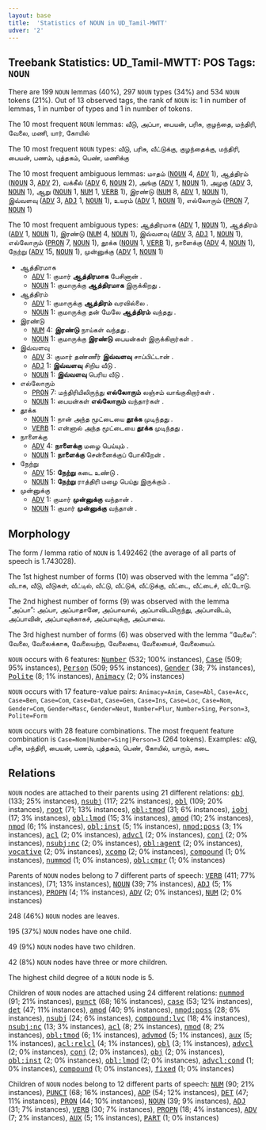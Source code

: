```yaml
---
layout: base
title:  'Statistics of NOUN in UD_Tamil-MWTT'
udver: '2'
---
```


## Treebank Statistics: UD_Tamil-MWTT: POS Tags: `NOUN`

There are 199 `NOUN` lemmas (40%), 297 `NOUN` types (34%) and 534 `NOUN` tokens (21%).
Out of 13 observed tags, the rank of `NOUN` is: 1 in number of lemmas, 1 in number of types and 1 in number of tokens.

The 10 most frequent `NOUN` lemmas: வீடு, அப்பா, பையன், பரிசு, குழந்தை, மந்திரி, வேலை, மணி, யார், கோயில்

The 10 most frequent `NOUN` types:  வீடு, பரிசு, வீட்டுக்கு, குழந்தைக்கு, மந்திரி, பையன், பணம், புத்தகம், பெண், மணிக்கு

The 10 most frequent ambiguous lemmas: மாதம் (<tt><a href="ta_mwtt-pos-NOUN.html">NOUN</a></tt> 4, <tt><a href="ta_mwtt-pos-ADV.html">ADV</a></tt> 1), ஆத்திரம் (<tt><a href="ta_mwtt-pos-NOUN.html">NOUN</a></tt> 3, <tt><a href="ta_mwtt-pos-ADV.html">ADV</a></tt> 2), வக்கீல் (<tt><a href="ta_mwtt-pos-ADV.html">ADV</a></tt> 6, <tt><a href="ta_mwtt-pos-NOUN.html">NOUN</a></tt> 2), அங்கு (<tt><a href="ta_mwtt-pos-ADV.html">ADV</a></tt> 1, <tt><a href="ta_mwtt-pos-NOUN.html">NOUN</a></tt> 1), அழகு (<tt><a href="ta_mwtt-pos-ADV.html">ADV</a></tt> 3, <tt><a href="ta_mwtt-pos-NOUN.html">NOUN</a></tt> 1), ஆறு (<tt><a href="ta_mwtt-pos-NOUN.html">NOUN</a></tt> 1, <tt><a href="ta_mwtt-pos-NUM.html">NUM</a></tt> 1, <tt><a href="ta_mwtt-pos-VERB.html">VERB</a></tt> 1), இரண்டு (<tt><a href="ta_mwtt-pos-NUM.html">NUM</a></tt> 8, <tt><a href="ta_mwtt-pos-ADV.html">ADV</a></tt> 1, <tt><a href="ta_mwtt-pos-NOUN.html">NOUN</a></tt> 1), இவ்வளவு (<tt><a href="ta_mwtt-pos-ADV.html">ADV</a></tt> 3, <tt><a href="ta_mwtt-pos-ADJ.html">ADJ</a></tt> 1, <tt><a href="ta_mwtt-pos-NOUN.html">NOUN</a></tt> 1), உயரம் (<tt><a href="ta_mwtt-pos-ADV.html">ADV</a></tt> 1, <tt><a href="ta_mwtt-pos-NOUN.html">NOUN</a></tt> 1), எல்லோரும் (<tt><a href="ta_mwtt-pos-PRON.html">PRON</a></tt> 7, <tt><a href="ta_mwtt-pos-NOUN.html">NOUN</a></tt> 1)

The 10 most frequent ambiguous types:  ஆத்திரமாக (<tt><a href="ta_mwtt-pos-ADV.html">ADV</a></tt> 1, <tt><a href="ta_mwtt-pos-NOUN.html">NOUN</a></tt> 1), ஆத்திரம் (<tt><a href="ta_mwtt-pos-ADV.html">ADV</a></tt> 1, <tt><a href="ta_mwtt-pos-NOUN.html">NOUN</a></tt> 1), இரண்டு (<tt><a href="ta_mwtt-pos-NUM.html">NUM</a></tt> 4, <tt><a href="ta_mwtt-pos-NOUN.html">NOUN</a></tt> 1), இவ்வளவு (<tt><a href="ta_mwtt-pos-ADV.html">ADV</a></tt> 3, <tt><a href="ta_mwtt-pos-ADJ.html">ADJ</a></tt> 1, <tt><a href="ta_mwtt-pos-NOUN.html">NOUN</a></tt> 1), எல்லோரும் (<tt><a href="ta_mwtt-pos-PRON.html">PRON</a></tt> 7, <tt><a href="ta_mwtt-pos-NOUN.html">NOUN</a></tt> 1), தூக்க (<tt><a href="ta_mwtt-pos-NOUN.html">NOUN</a></tt> 1, <tt><a href="ta_mwtt-pos-VERB.html">VERB</a></tt> 1), நாளைக்கு (<tt><a href="ta_mwtt-pos-ADV.html">ADV</a></tt> 4, <tt><a href="ta_mwtt-pos-NOUN.html">NOUN</a></tt> 1), நேற்று (<tt><a href="ta_mwtt-pos-ADV.html">ADV</a></tt> 15, <tt><a href="ta_mwtt-pos-NOUN.html">NOUN</a></tt> 1), முன்னுக்கு (<tt><a href="ta_mwtt-pos-ADV.html">ADV</a></tt> 1, <tt><a href="ta_mwtt-pos-NOUN.html">NOUN</a></tt> 1)


* ஆத்திரமாக
  * <tt><a href="ta_mwtt-pos-ADV.html">ADV</a></tt> 1: குமார் <b>ஆத்திரமாக</b> பேசினான் .
  * <tt><a href="ta_mwtt-pos-NOUN.html">NOUN</a></tt> 1: குமாருக்கு <b>ஆத்திரமாக</b> இருக்கிறது .
* ஆத்திரம்
  * <tt><a href="ta_mwtt-pos-ADV.html">ADV</a></tt> 1: குமாருக்கு <b>ஆத்திரம்</b> வரவில்லை .
  * <tt><a href="ta_mwtt-pos-NOUN.html">NOUN</a></tt> 1: குமாருக்கு தன் மேலே <b>ஆத்திரம்</b> வந்தது .
* இரண்டு
  * <tt><a href="ta_mwtt-pos-NUM.html">NUM</a></tt> 4: <b>இரண்டு</b> நாய்கள் வந்தது .
  * <tt><a href="ta_mwtt-pos-NOUN.html">NOUN</a></tt> 1: குமாருக்கு <b>இரண்டு</b> பையன்கள் இருக்கிறார்கள் .
* இவ்வளவு
  * <tt><a href="ta_mwtt-pos-ADV.html">ADV</a></tt> 3: குமார் தண்ணீர் <b>இவ்வளவு</b> சாப்பிட்டான் .
  * <tt><a href="ta_mwtt-pos-ADJ.html">ADJ</a></tt> 1: <b>இவ்வளவு</b> சிறிய வீடு .
  * <tt><a href="ta_mwtt-pos-NOUN.html">NOUN</a></tt> 1: <b>இவ்வளவு</b> பெரிய வீடு .
* எல்லோரும்
  * <tt><a href="ta_mwtt-pos-PRON.html">PRON</a></tt> 7: மந்திரியிலிருந்து <b>எல்லோரும்</b> லஞ்சம் வாங்குகிறார்கள் .
  * <tt><a href="ta_mwtt-pos-NOUN.html">NOUN</a></tt> 1: பையன்கள் <b>எல்லோரும்</b> வந்தார்கள் .
* தூக்க
  * <tt><a href="ta_mwtt-pos-NOUN.html">NOUN</a></tt> 1: நான் அந்த மூட்டையை <b>தூக்க</b> முடிந்தது .
  * <tt><a href="ta_mwtt-pos-VERB.html">VERB</a></tt> 1: என்னால் அந்த மூட்டையை <b>தூக்க</b> முடிந்தது .
* நாளைக்கு
  * <tt><a href="ta_mwtt-pos-ADV.html">ADV</a></tt> 4: <b>நாளைக்கு</b> மழை பெய்யும் .
  * <tt><a href="ta_mwtt-pos-NOUN.html">NOUN</a></tt> 1: <b>நாளைக்கு</b> சென்னைக்குப் போகிறேன் .
* நேற்று
  * <tt><a href="ta_mwtt-pos-ADV.html">ADV</a></tt> 15: <b>நேற்று</b> கடை உண்டு .
  * <tt><a href="ta_mwtt-pos-NOUN.html">NOUN</a></tt> 1: <b>நேற்று</b> ராத்திரி மழை பெய்து இருக்கும் .
* முன்னுக்கு
  * <tt><a href="ta_mwtt-pos-ADV.html">ADV</a></tt> 1: குமார் <b>முன்னுக்கு</b> வந்தான் .
  * <tt><a href="ta_mwtt-pos-NOUN.html">NOUN</a></tt> 1: குமார் <b>முன்னுக்கு</b> வந்தான் .

## Morphology

The form / lemma ratio of `NOUN` is 1.492462 (the average of all parts of speech is 1.743028).

The 1st highest number of forms (10) was observed with the lemma “வீடு”: வீடாக, வீடு, வீடுகள், வீட்டில், வீட்டு, வீட்டுக், வீட்டுக்கு, வீட்டை, வீட்டைச், வீட்டோடு.

The 2nd highest number of forms (9) was observed with the lemma “அப்பா”: அப்பா, அப்பாதானே, அப்பாவால், அப்பாவிடமிருந்து, அப்பாவிடம், அப்பாவின், அப்பாவுக்காகச், அப்பாவுக்கு, அப்பாவை.

The 3rd highest number of forms (6) was observed with the lemma “வேலை”: வேலை, வேலைக்காக, வேலையற்ற, வேலையை, வேலையைச், வேலையைப்.

`NOUN` occurs with 6 features: <tt><a href="ta_mwtt-feat-Number.html">Number</a></tt> (532; 100% instances), <tt><a href="ta_mwtt-feat-Case.html">Case</a></tt> (509; 95% instances), <tt><a href="ta_mwtt-feat-Person.html">Person</a></tt> (509; 95% instances), <tt><a href="ta_mwtt-feat-Gender.html">Gender</a></tt> (38; 7% instances), <tt><a href="ta_mwtt-feat-Polite.html">Polite</a></tt> (8; 1% instances), <tt><a href="ta_mwtt-feat-Animacy.html">Animacy</a></tt> (2; 0% instances)

`NOUN` occurs with 17 feature-value pairs: `Animacy=Anim`, `Case=Abl`, `Case=Acc`, `Case=Ben`, `Case=Com`, `Case=Dat`, `Case=Gen`, `Case=Ins`, `Case=Loc`, `Case=Nom`, `Gender=Com`, `Gender=Masc`, `Gender=Neut`, `Number=Plur`, `Number=Sing`, `Person=3`, `Polite=Form`

`NOUN` occurs with 28 feature combinations.
The most frequent feature combination is `Case=Nom|Number=Sing|Person=3` (264 tokens).
Examples: வீடு, பரிசு, மந்திரி, பையன், பணம், புத்தகம், பெண், கோயில், யாரும், கடை


## Relations

`NOUN` nodes are attached to their parents using 21 different relations: <tt><a href="ta_mwtt-dep-obj.html">obj</a></tt> (133; 25% instances), <tt><a href="ta_mwtt-dep-nsubj.html">nsubj</a></tt> (117; 22% instances), <tt><a href="ta_mwtt-dep-obl.html">obl</a></tt> (109; 20% instances), <tt><a href="ta_mwtt-dep-root.html">root</a></tt> (71; 13% instances), <tt><a href="ta_mwtt-dep-obl-tmod.html">obl:tmod</a></tt> (31; 6% instances), <tt><a href="ta_mwtt-dep-iobj.html">iobj</a></tt> (17; 3% instances), <tt><a href="ta_mwtt-dep-obl-lmod.html">obl:lmod</a></tt> (15; 3% instances), <tt><a href="ta_mwtt-dep-amod.html">amod</a></tt> (10; 2% instances), <tt><a href="ta_mwtt-dep-nmod.html">nmod</a></tt> (6; 1% instances), <tt><a href="ta_mwtt-dep-obl-inst.html">obl:inst</a></tt> (5; 1% instances), <tt><a href="ta_mwtt-dep-nmod-poss.html">nmod:poss</a></tt> (3; 1% instances), <tt><a href="ta_mwtt-dep-acl.html">acl</a></tt> (2; 0% instances), <tt><a href="ta_mwtt-dep-advcl.html">advcl</a></tt> (2; 0% instances), <tt><a href="ta_mwtt-dep-conj.html">conj</a></tt> (2; 0% instances), <tt><a href="ta_mwtt-dep-nsubj-nc.html">nsubj:nc</a></tt> (2; 0% instances), <tt><a href="ta_mwtt-dep-obl-agent.html">obl:agent</a></tt> (2; 0% instances), <tt><a href="ta_mwtt-dep-vocative.html">vocative</a></tt> (2; 0% instances), <tt><a href="ta_mwtt-dep-xcomp.html">xcomp</a></tt> (2; 0% instances), <tt><a href="ta_mwtt-dep-compound.html">compound</a></tt> (1; 0% instances), <tt><a href="ta_mwtt-dep-nummod.html">nummod</a></tt> (1; 0% instances), <tt><a href="ta_mwtt-dep-obl-cmpr.html">obl:cmpr</a></tt> (1; 0% instances)

Parents of `NOUN` nodes belong to 7 different parts of speech: <tt><a href="ta_mwtt-pos-VERB.html">VERB</a></tt> (411; 77% instances),  (71; 13% instances), <tt><a href="ta_mwtt-pos-NOUN.html">NOUN</a></tt> (39; 7% instances), <tt><a href="ta_mwtt-pos-ADJ.html">ADJ</a></tt> (5; 1% instances), <tt><a href="ta_mwtt-pos-PROPN.html">PROPN</a></tt> (4; 1% instances), <tt><a href="ta_mwtt-pos-ADV.html">ADV</a></tt> (2; 0% instances), <tt><a href="ta_mwtt-pos-NUM.html">NUM</a></tt> (2; 0% instances)

248 (46%) `NOUN` nodes are leaves.

195 (37%) `NOUN` nodes have one child.

49 (9%) `NOUN` nodes have two children.

42 (8%) `NOUN` nodes have three or more children.

The highest child degree of a `NOUN` node is 5.

Children of `NOUN` nodes are attached using 24 different relations: <tt><a href="ta_mwtt-dep-nummod.html">nummod</a></tt> (91; 21% instances), <tt><a href="ta_mwtt-dep-punct.html">punct</a></tt> (68; 16% instances), <tt><a href="ta_mwtt-dep-case.html">case</a></tt> (53; 12% instances), <tt><a href="ta_mwtt-dep-det.html">det</a></tt> (47; 11% instances), <tt><a href="ta_mwtt-dep-amod.html">amod</a></tt> (40; 9% instances), <tt><a href="ta_mwtt-dep-nmod-poss.html">nmod:poss</a></tt> (28; 6% instances), <tt><a href="ta_mwtt-dep-nsubj.html">nsubj</a></tt> (24; 6% instances), <tt><a href="ta_mwtt-dep-compound-lvc.html">compound:lvc</a></tt> (18; 4% instances), <tt><a href="ta_mwtt-dep-nsubj-nc.html">nsubj:nc</a></tt> (13; 3% instances), <tt><a href="ta_mwtt-dep-acl.html">acl</a></tt> (8; 2% instances), <tt><a href="ta_mwtt-dep-nmod.html">nmod</a></tt> (8; 2% instances), <tt><a href="ta_mwtt-dep-obl-tmod.html">obl:tmod</a></tt> (6; 1% instances), <tt><a href="ta_mwtt-dep-advmod.html">advmod</a></tt> (5; 1% instances), <tt><a href="ta_mwtt-dep-aux.html">aux</a></tt> (5; 1% instances), <tt><a href="ta_mwtt-dep-acl-relcl.html">acl:relcl</a></tt> (4; 1% instances), <tt><a href="ta_mwtt-dep-obl.html">obl</a></tt> (3; 1% instances), <tt><a href="ta_mwtt-dep-advcl.html">advcl</a></tt> (2; 0% instances), <tt><a href="ta_mwtt-dep-conj.html">conj</a></tt> (2; 0% instances), <tt><a href="ta_mwtt-dep-obj.html">obj</a></tt> (2; 0% instances), <tt><a href="ta_mwtt-dep-obl-inst.html">obl:inst</a></tt> (2; 0% instances), <tt><a href="ta_mwtt-dep-obl-lmod.html">obl:lmod</a></tt> (2; 0% instances), <tt><a href="ta_mwtt-dep-advcl-cond.html">advcl:cond</a></tt> (1; 0% instances), <tt><a href="ta_mwtt-dep-compound.html">compound</a></tt> (1; 0% instances), <tt><a href="ta_mwtt-dep-fixed.html">fixed</a></tt> (1; 0% instances)

Children of `NOUN` nodes belong to 12 different parts of speech: <tt><a href="ta_mwtt-pos-NUM.html">NUM</a></tt> (90; 21% instances), <tt><a href="ta_mwtt-pos-PUNCT.html">PUNCT</a></tt> (68; 16% instances), <tt><a href="ta_mwtt-pos-ADP.html">ADP</a></tt> (54; 12% instances), <tt><a href="ta_mwtt-pos-DET.html">DET</a></tt> (47; 11% instances), <tt><a href="ta_mwtt-pos-PRON.html">PRON</a></tt> (44; 10% instances), <tt><a href="ta_mwtt-pos-NOUN.html">NOUN</a></tt> (39; 9% instances), <tt><a href="ta_mwtt-pos-ADJ.html">ADJ</a></tt> (31; 7% instances), <tt><a href="ta_mwtt-pos-VERB.html">VERB</a></tt> (30; 7% instances), <tt><a href="ta_mwtt-pos-PROPN.html">PROPN</a></tt> (18; 4% instances), <tt><a href="ta_mwtt-pos-ADV.html">ADV</a></tt> (7; 2% instances), <tt><a href="ta_mwtt-pos-AUX.html">AUX</a></tt> (5; 1% instances), <tt><a href="ta_mwtt-pos-PART.html">PART</a></tt> (1; 0% instances)

